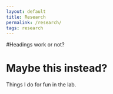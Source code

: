 ```yaml
---
layout: default
title: Research
permalink: /research/
tags: research
---
```


#Headings work or not?

<h1>Maybe this instead?</h2>

Things I do for fun in the lab.